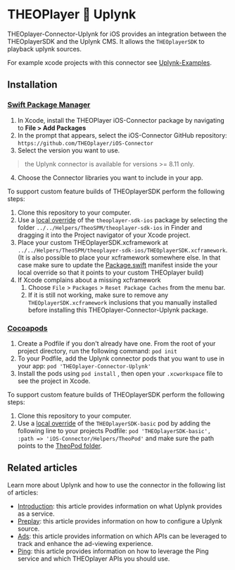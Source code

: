 # THEOPlayer 🤝 Uplynk

THEOplayer-Connector-Uplynk for iOS provides an integration between the THEOplayerSDK and the Uplynk CMS. It allows the `THEOplayerSDK` to playback uplynk sources.

For example xcode projects with this connector see [Uplynk-Examples](../Uplynk-Examples/README.md).

## Installation

### [Swift Package Manager](https://swift.org/package-manager/)

1. In Xcode, install the THEOPlayer iOS-Connector package by navigating to **File > Add Packages**
2. In the prompt that appears, select the iOS-Connector GitHub repository: `https://github.com/THEOplayer/iOS-Connector`
3. Select the version you want to use. 
> the Uplynk connector is available for versions >= 8.11 only.

4. Choose the Connector libraries you want to include in your app.

To support custom feature builds of THEOplayerSDK perform the following steps:

1. Clone this repository to your computer.
2. Use a [local override](https://developer.apple.com/documentation/xcode/editing-a-package-dependency-as-a-local-package) of the `theoplayer-sdk-ios` package by selecting the folder `../../Helpers/TheoSPM/theoplayer-sdk-ios` in Finder and dragging it into the Project navigator of your Xcode project.
3. Place your custom THEOplayerSDK.xcframework at `../../Helpers/TheoSPM/theoplayer-sdk-ios/THEOplayerSDK.xcframework`. (It is also possible to place your xcframework somewhere else. In that case make sure to update the [Package.swift](../../Helpers/TheoSPM/theoplayer-sdk-ios/Package.swift) manifest inside the your local override so that it points to your custom THEOplayer build)
4. If Xcode complains about a missing xcframework
   1. Choose `File` > `Packages` > `Reset Package Caches` from the menu bar.
   2. If it is still not working, make sure to remove any `THEOplayerSDK.xcframework` inclusions that you manually installed before installing this THEOplayer-Connector-Uplynk package.

### [Cocoapods](https://guides.cocoapods.org/using/getting-started.html#getting-started)

1. Create a Podfile if you don't already have one. From the root of your project directory, run the following command: `pod init`
2. To your Podfile, add the Uplynk connector pods that you want to use in your app: `pod 'THEOplayer-Connector-Uplynk'`
3. Install the pods using `pod install` , then open your `.xcworkspace` file to see the project in Xcode.

To support custom feature builds of THEOplayerSDK perform the following steps:

1. Clone this repository to your computer.
2. Use a [local override](https://guides.cocoapods.org/using/the-podfile.html#using-the-files-from-a-folder-local-to-the-machine) of the `THEOplayerSDK-basic` pod by adding the following line to your projects Podfile: `pod 'THEOplayerSDK-basic', :path => 'iOS-Connector/Helpers/TheoPod'` and make sure the path points to the [TheoPod folder](../../Helpers/TheoPod).


## Related articles 

Learn more about Uplynk and how to use the connector in the following list of articles: 

- [Introduction](../Uplynk/docs/00-introduction.md): this article provides information on what Uplynk provides as a service.
- [Preplay](../Uplynk/docs/01-preplay.md): this article provides information on how to configure a Uplynk source.
- [Ads](../Uplynk/docs/02-ads.md): this article provides information on which APIs can be leveraged to track and enhance the ad-viewing experience.
- [Ping](../Uplynk/docs/03-ping.md): this article provides information on how to leverage the Ping service and which THEOplayer APIs you should use.

